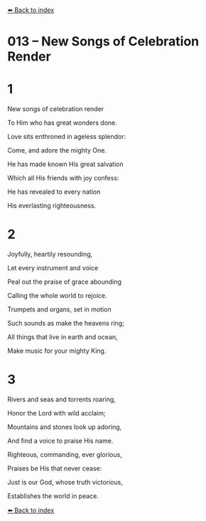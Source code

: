 [⬅️ Back to index](../README.md)

# 013 – New Songs of Celebration Render





# 1

New songs of celebration render

To Him who has great wonders done.

Love sits enthroned in ageless splendor:

Come, and adore the mighty One.

He has made known His great salvation

Which all His friends with joy confess:

He has revealed to every nation

His everlasting righteousness.



# 2

Joyfully, heartily resounding,

Let every instrument and voice

Peal out the praise of grace abounding

Calling the whole world to rejoice.

Trumpets and organs, set in motion

Such sounds as make the heavens ring;

All things that live in earth and ocean,

Make music for your mighty King.



# 3

Rivers and seas and torrents roaring,

Honor the Lord with wild acclaim;

Mountains and stones look up adoring,

And find a voice to praise His name.

Righteous, commanding, ever glorious,

Praises be His that never cease:

Just is our God, whose truth victorious,

Establishes the world in peace.

[⬅️ Back to index](../README.md)
